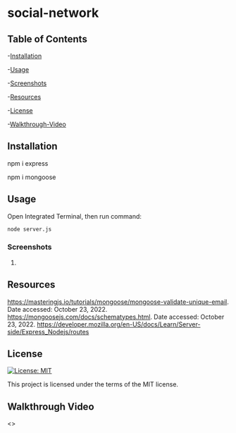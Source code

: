 # social-network



## Table of Contents

-[Installation](#installation)

-[Usage](#usage)

-[Screenshots](#screenshots)

-[Resources](#resources)

-[License](#license)

-[Walkthrough-Video](#walkthrough-video)

## Installation

npm i express

npm i mongoose

## Usage

Open Integrated Terminal, then run command:
```sh
node server.js
```

### Screenshots

1) 

## Resources

<https://masteringjs.io/tutorials/mongoose/mongoose-validate-unique-email>. Date accessed: October 23, 2022.
<https://mongoosejs.com/docs/schematypes.html>. Date accessed: October 23, 2022.
https://developer.mozilla.org/en-US/docs/Learn/Server-side/Express_Nodejs/routes

## License

[![License: MIT](https://img.shields.io/badge/License-MIT-yellow.svg)](https://opensource.org/licenses/MIT)

This project is licensed under the terms of the MIT license.

## Walkthrough Video
<>